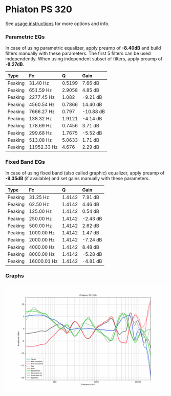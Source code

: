 # Phiaton PS 320
See [usage instructions](https://github.com/jaakkopasanen/AutoEq#usage) for more options and info.

### Parametric EQs
In case of using parametric equalizer, apply preamp of **-8.40dB** and build filters manually
with these parameters. The first 5 filters can be used independently.
When using independent subset of filters, apply preamp of **-8.27dB**.

| Type    | Fc          |      Q | Gain      |
|:--------|:------------|:-------|:----------|
| Peaking | 31.40 Hz    | 0.5199 | 7.66 dB   |
| Peaking | 651.59 Hz   | 2.9058 | 4.85 dB   |
| Peaking | 2277.45 Hz  | 1.082  | -9.21 dB  |
| Peaking | 4560.54 Hz  | 0.7866 | 14.40 dB  |
| Peaking | 7666.27 Hz  | 0.797  | -10.88 dB |
| Peaking | 138.32 Hz   | 1.9121 | -4.14 dB  |
| Peaking | 178.69 Hz   | 0.7456 | 3.71 dB   |
| Peaking | 299.68 Hz   | 1.7675 | -5.52 dB  |
| Peaking | 513.08 Hz   | 5.0633 | 1.71 dB   |
| Peaking | 11952.33 Hz | 4.676  | 2.29 dB   |

### Fixed Band EQs
In case of using fixed band (also called graphic) equalizer, apply preamp of **-9.35dB**
(if available) and set gains manually with these parameters.

| Type    | Fc          |      Q | Gain     |
|:--------|:------------|:-------|:---------|
| Peaking | 31.25 Hz    | 1.4142 | 7.91 dB  |
| Peaking | 62.50 Hz    | 1.4142 | 4.46 dB  |
| Peaking | 125.00 Hz   | 1.4142 | 0.54 dB  |
| Peaking | 250.00 Hz   | 1.4142 | -2.43 dB |
| Peaking | 500.00 Hz   | 1.4142 | 2.62 dB  |
| Peaking | 1000.00 Hz  | 1.4142 | 1.47 dB  |
| Peaking | 2000.00 Hz  | 1.4142 | -7.24 dB |
| Peaking | 4000.00 Hz  | 1.4142 | 8.48 dB  |
| Peaking | 8000.00 Hz  | 1.4142 | -5.28 dB |
| Peaking | 16000.01 Hz | 1.4142 | -4.81 dB |

### Graphs
![](./Phiaton%20PS%20320.png)